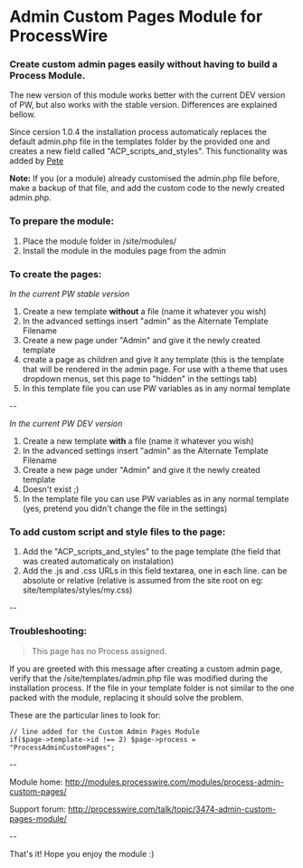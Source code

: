 # Admin Custom Pages Module for ProcessWire

### Create custom admin pages easily without having to build a Process Module.
 
The new version of this module works better with the current DEV version of PW, 
but also works with the stable version. Differences are explained bellow.

Since cersion 1.0.4 the installation process automaticaly replaces the default admin.php file in the templates folder by the provided one and creates a new field called "ACP_scripts_and_styles". This functionality was added by [Pete](https://github.com/Notanotherdotcom)

**Note:** If you (or a module) already customised the admin.php file before, make a backup of that file, and add the custom code to the newly created admin.php. 

### To prepare the module:

1. Place the module folder in /site/modules/
2. Install the module in the modules page from the admin

### To create the pages:

*In the current PW stable version*

1. Create a new template **without** a file (name it whatever you wish)
2. In the advanced settings insert "admin" as the Alternate Template Filename
3. Create a new page under "Admin" and give it the newly created template
4. create a page as children and give it any template (this is the template that will be rendered in the admin page. For use with a theme that uses dropdown menus, set this page to "hidden" in the settings tab)
5. In this template file you can use PW variables as in any normal template
  
--

*In the current PW DEV version*

1. Create a new template **with** a file (name it whatever you wish)
2. In the advanced settings insert "admin" as the Alternate Template Filename
3. Create a new page under "Admin" and give it the newly created template
4. Doesn't exist ;)
5. In the template file you can use PW variables as in any normal template (yes, pretend you didn't change the file in the settings)

### To add custom script and style files to the page:

1. Add the "ACP_scripts_and_styles" to the page template (the field that was created automaticaly on instalation)
2. Add the .js and .css URLs in this field textarea, one in each line. can be absolute or relative (relative is assumed from the site root on eg: site/templates/styles/my.css)

--

### Troubleshooting:

> This page has no Process assigned.

If you are greeted with this message after creating a custom admin page, verify that the /site/templates/admin.php file was modified during the installation process.
If the file in your template folder is not similar to the one packed with the module, replacing it should solve the problem.

These are the particular lines to look for:

    // line added for the Custom Admin Pages Module
    if($page->template->id !== 2) $page->process = "ProcessAdminCustomPages";



--

Module home: http://modules.processwire.com/modules/process-admin-custom-pages/

Support forum: http://processwire.com/talk/topic/3474-admin-custom-pages-module/

--

That's it! Hope you enjoy the module :)
